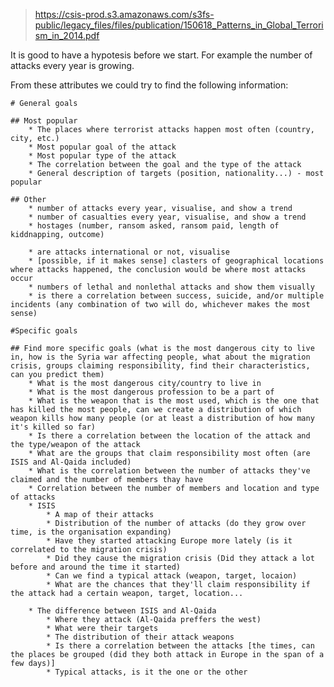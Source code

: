 > https://csis-prod.s3.amazonaws.com/s3fs-public/legacy_files/files/publication/150618_Patterns_in_Global_Terrorism_in_2014.pdf

It is good to have a hypotesis before we start. For example the number of attacks every year is growing.

From these attributes we could try to find the following information:
	
	# General goals

	## Most popular
		* The places where terrorist attacks happen most often (country, city, etc.)
		* Most popular goal of the attack
		* Most popular type of the attack
		* The correlation between the goal and the type of the attack
		* General description of targets (position, nationality...) - most popular
		
	## Other
		* number of attacks every year, visualise, and show a trend
		* number of casualties every year, visualise, and show a trend
		* hostages (number, ransom asked, ransom paid, length of kiddnapping, outcome)
		
		* are attacks international or not, visualise
		* [possible, if it makes sense] clasters of geographical locations where attacks happened, the conclusion would be where most attacks occur
		* numbers of lethal and nonlethal attacks and show them visually
		* is there a correlation between success, suicide, and/or multiple incidents (any combination of two will do, whichever makes the most sense)
	
	#Specific goals

	## Find more specific goals (what is the most dangerous city to live in, how is the Syria war affecting people, what about the migration crisis, groups claiming responsibility, find their characteristics, can you predict them)
		* What is the most dangerous city/country to live in
		* What is the most dangerous profession to be a part of
		* What is the weapon that is the most used, which is the one that has killed the most people, can we create a distribution of which weapon kills how many people (or at least a distribution of how many it's killed so far)
		* Is there a correlation between the location of the attack and the type/weapon of the attack
		* What are the groups that claim responsibility most often (are ISIS and Al-Qaida included)
		* What is the correlation between the number of attacks they've claimed and the number of members thay have
		* Correlation between the number of members and location and type of attacks
		* ISIS
			* A map of their attacks
			* Distribution of the number of attacks (do they grow over time, is the organisation expanding)
			* Have they started attacking Europe more lately (is it correlated to the migration crisis)
			* Did they cause the migration crisis (Did they attack a lot before and around the time it started)
			* Can we find a typical attack (weapon, target, locaion)
			* What are the chances that they'll claim responsibility if the attack had a certain weapon, target, location...

		* The difference between ISIS and Al-Qaida
			* Where they attack (Al-Qaida preffers the west)
			* What were their targets
			* The distribution of their attack weapons
			* Is there a correlation between the attacks [the times, can the places be grouped (did they both attack in Europe in the span of a few days)]
			* Typical attacks, is it the one or the other

